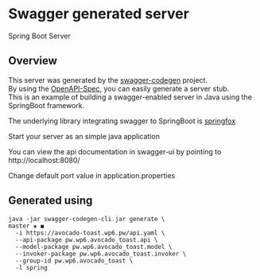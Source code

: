 # Swagger generated server

Spring Boot Server 


## Overview  
This server was generated by the [swagger-codegen](https://github.com/swagger-api/swagger-codegen) project.  
By using the [OpenAPI-Spec](https://github.com/swagger-api/swagger-core), you can easily generate a server stub.  
This is an example of building a swagger-enabled server in Java using the SpringBoot framework.  

The underlying library integrating swagger to SpringBoot is [springfox](https://github.com/springfox/springfox)  

Start your server as an simple java application  

You can view the api documentation in swagger-ui by pointing to  
http://localhost:8080/  

Change default port value in application.properties

## Generated using

```
java -jar swagger-codegen-cli.jar generate \                                                                                                                                      master ✚ ◼
  -i https://avocado-toast.wp6.pw/api.yaml \
  --api-package pw.wp6.avocado_toast.api \
  --model-package pw.wp6.avocado_toast.model \
  --invoker-package pw.wp6.avocado_toast.invoker \
  --group-id pw.wp6.avocado_toast \
  -l spring
```